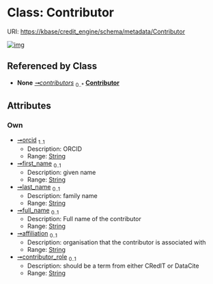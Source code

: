 
# Class: Contributor




URI: [https://kbase/credit_engine/schema/metadata/Contributor](https://kbase/credit_engine/schema/metadata/Contributor)


[![img](https://yuml.me/diagram/nofunky;dir:TB/class/[Dataset]++-%20contributors%200..*>[Contributor&#124;orcid:string;first_name:string%20%3F;last_name:string%20%3F;full_name:string%20%3F;affiliation:string%20%3F;contributor_role:string%20%3F],[Dataset])](https://yuml.me/diagram/nofunky;dir:TB/class/[Dataset]++-%20contributors%200..*>[Contributor&#124;orcid:string;first_name:string%20%3F;last_name:string%20%3F;full_name:string%20%3F;affiliation:string%20%3F;contributor_role:string%20%3F],[Dataset])

## Referenced by Class

 *  **None** *[➞contributors](dataset__contributors.md)*  <sub>0..\*</sub>  **[Contributor](Contributor.md)**

## Attributes


### Own

 * [➞orcid](contributor__orcid.md)  <sub>1..1</sub>
     * Description: ORCID
     * Range: [String](types/String.md)
 * [➞first_name](contributor__first_name.md)  <sub>0..1</sub>
     * Description: given name
     * Range: [String](types/String.md)
 * [➞last_name](contributor__last_name.md)  <sub>0..1</sub>
     * Description: family name
     * Range: [String](types/String.md)
 * [➞full_name](contributor__full_name.md)  <sub>0..1</sub>
     * Description: Full name of the contributor
     * Range: [String](types/String.md)
 * [➞affiliation](contributor__affiliation.md)  <sub>0..1</sub>
     * Description: organisation that the contributor is associated with
     * Range: [String](types/String.md)
 * [➞contributor_role](contributor__contributor_role.md)  <sub>0..1</sub>
     * Description: should be a term from either CRedIT or DataCite
     * Range: [String](types/String.md)
